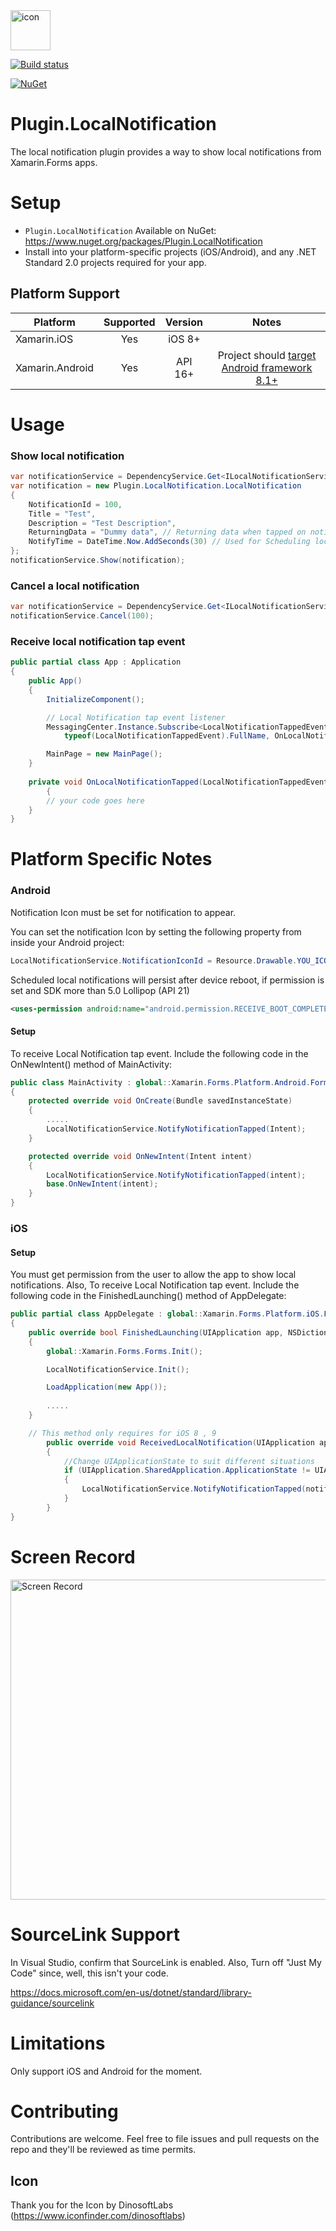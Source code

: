 <img src="Screenshots/icon.png" alt="icon" width="64px" >

[![Build status](https://ci.appveyor.com/api/projects/status/e02wtx7qx3yf10xa?svg=true)](https://ci.appveyor.com/project/tmt242001/plugin-localnotification)

[![NuGet](https://img.shields.io/nuget/v/Plugin.LocalNotification.svg?label=NuGet)](https://www.nuget.org/packages/Plugin.LocalNotification/)


# Plugin.LocalNotification
The local notification plugin provides a way to show local notifications from Xamarin.Forms apps.

# Setup

- `Plugin.LocalNotification` Available on NuGet: https://www.nuget.org/packages/Plugin.LocalNotification
- Install into your platform-specific projects (iOS/Android), and any .NET Standard 2.0 projects required for your app.

## Platform Support

|Platform|Supported|Version|Notes|
| ------------------- | :-----------: | :------------------: | :------------------: |
|Xamarin.iOS|Yes|iOS 8+| |
|Xamarin.Android|Yes|API 16+|Project should [target Android framework 8.1+](https://docs.microsoft.com/en-us/xamarin/android/app-fundamentals/android-api-levels?tabs=vswin#framework)|

# Usage

### Show local notification

```csharp
var notificationService = DependencyService.Get<ILocalNotificationService>();
var notification = new Plugin.LocalNotification.LocalNotification
{
    NotificationId = 100,
    Title = "Test",
    Description = "Test Description",
    ReturningData = "Dummy data", // Returning data when tapped on notification.
    NotifyTime = DateTime.Now.AddSeconds(30) // Used for Scheduling local notification.
};
notificationService.Show(notification);
```

### Cancel a local notification

```csharp
var notificationService = DependencyService.Get<ILocalNotificationService>();
notificationService.Cancel(100);
```

### Receive local notification tap event

```csharp
public partial class App : Application
{
	public App()
	{
		InitializeComponent();

		// Local Notification tap event listener
		MessagingCenter.Instance.Subscribe<LocalNotificationTappedEvent>(this,
			typeof(LocalNotificationTappedEvent).FullName, OnLocalNotificationTapped);

		MainPage = new MainPage();
	}
	
	private void OnLocalNotificationTapped(LocalNotificationTappedEvent e)
    	{
		// your code goes here
	}
}
```

# Platform Specific Notes

### Android

Notification Icon must be set for notification to appear. 

You can set the notification Icon by setting the following property from inside your Android project:

```csharp
LocalNotificationService.NotificationIconId = Resource.Drawable.YOU_ICON_HERE
```

Scheduled local notifications will persist after device reboot, if permission is set and SDK more than 5.0 Lollipop (API 21)

```XML
<uses-permission android:name="android.permission.RECEIVE_BOOT_COMPLETED" />
```

#### Setup

To receive Local Notification tap event.
Include the following code in the OnNewIntent() method of MainActivity:

```csharp
public class MainActivity : global::Xamarin.Forms.Platform.Android.FormsAppCompatActivity
{
	protected override void OnCreate(Bundle savedInstanceState)
	{
		.....	
		LocalNotificationService.NotifyNotificationTapped(Intent);
	}

	protected override void OnNewIntent(Intent intent)
	{
		LocalNotificationService.NotifyNotificationTapped(intent);
		base.OnNewIntent(intent);
	}
}
```

### iOS

#### Setup

You must get permission from the user to allow the app to show local notifications.
Also, To receive Local Notification tap event.
Include the following code in the FinishedLaunching() method of AppDelegate:

```csharp
public partial class AppDelegate : global::Xamarin.Forms.Platform.iOS.FormsApplicationDelegate
{        
	public override bool FinishedLaunching(UIApplication app, NSDictionary options)
	{
		global::Xamarin.Forms.Forms.Init();

		LocalNotificationService.Init();

		LoadApplication(new App());
		
		.....
	}

	// This method only requires for iOS 8 , 9
        public override void ReceivedLocalNotification(UIApplication application, UILocalNotification notification)
        {
            //Change UIApplicationState to suit different situations
            if (UIApplication.SharedApplication.ApplicationState != UIApplicationState.Active)
            {
                LocalNotificationService.NotifyNotificationTapped(notification);
            }
        }
}
```
# Screen Record

<img src="Screenshots/screenRecord.gif" alt="Screen Record"  width="512px" >

# SourceLink Support

In Visual Studio, confirm that SourceLink is enabled. 
Also, Turn off "Just My Code" since, well, this isn't your code.

https://docs.microsoft.com/en-us/dotnet/standard/library-guidance/sourcelink

# Limitations

Only support iOS and Android for the moment. 

# Contributing

Contributions are welcome.  Feel free to file issues and pull requests on the repo and they'll be reviewed as time permits.

## Icon

Thank you for the Icon by DinosoftLabs (https://www.iconfinder.com/dinosoftlabs)

